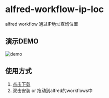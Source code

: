 # alfred-workflow-ip-loc
alfred workflow 通过IP地址查询位置

## 演示DEMO

![demo](https://cdn.jsdelivr.net/gh/peiel/oss@master/uPic/Kapture%202020-03-18%20at%2010.36.17.gif)

## 使用方式

1. [点击下载](https://raw.githubusercontent.com/peiel/alfred-workflow-ip-loc/master/alfred-workflow-ip-loc.alfredworkflow)
2. 双击安装 or 拖动到alfred的workflows中
